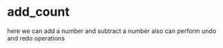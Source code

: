 # add_count
here we can add a number and subtract a number also can perform undo and redo operations
